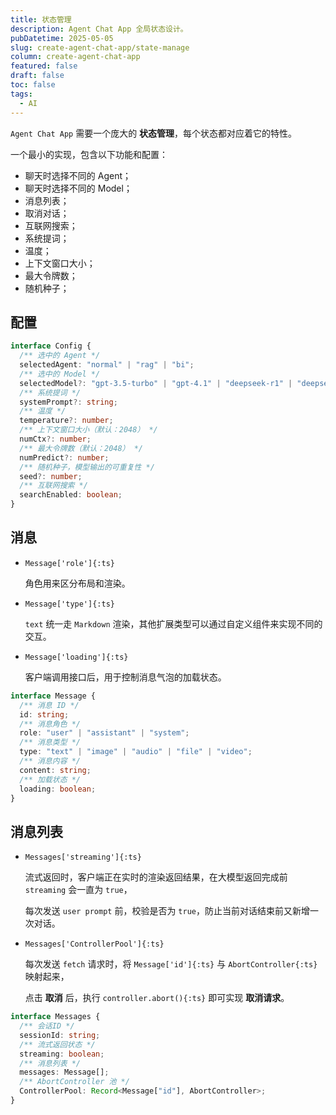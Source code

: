 ```yaml
---
title: 状态管理
description: Agent Chat App 全局状态设计。
pubDatetime: 2025-05-05
slug: create-agent-chat-app/state-manage
column: create-agent-chat-app
featured: false
draft: false
toc: false
tags:
  - AI
---
```


`Agent Chat App` 需要一个庞大的 **状态管理**，每个状态都对应着它的特性。

一个最小的实现，包含以下功能和配置：

- 聊天时选择不同的 Agent；
- 聊天时选择不同的 Model；
- 消息列表；
- 取消对话；
- 互联网搜索；
- 系统提词；
- 温度；
- 上下文窗口大小；
- 最大令牌数；
- 随机种子；

## 配置

```ts
interface Config {
  /** 选中的 Agent */
  selectedAgent: "normal" | "rag" | "bi";
  /** 选中的 Model */
  selectedModel?: "gpt-3.5-turbo" | "gpt-4.1" | "deepseek-r1" | "deepseek-v1";
  /** 系统提词 */
  systemPrompt?: string;
  /** 温度 */
  temperature?: number;
  /** 上下文窗口大小（默认：2048） */
  numCtx?: number;
  /** 最大令牌数（默认：2048） */
  numPredict?: number;
  /** 随机种子，模型输出的可重复性 */
  seed?: number;
  /** 互联网搜索 */
  searchEnabled: boolean;
}
```

## 消息

- `Message['role']{:ts}`

  角色用来区分布局和渲染。

- `Message['type']{:ts}`

  `text` 统一走 `Markdown` 渲染，其他扩展类型可以通过自定义组件来实现不同的交互。

- `Message['loading']{:ts}`

  客户端调用接口后，用于控制消息气泡的加载状态。

```ts
interface Message {
  /** 消息 ID */
  id: string;
  /** 消息角色 */
  role: "user" | "assistant" | "system";
  /** 消息类型 */
  type: "text" | "image" | "audio" | "file" | "video";
  /** 消息内容 */
  content: string;
  /** 加载状态 */
  loading: boolean;
}
```

## 消息列表

- `Messages['streaming']{:ts}`

  流式返回时，客户端正在实时的渲染返回结果，在大模型返回完成前 `streaming` 会一直为 `true`，

  每次发送 `user prompt` 前，校验是否为 `true`，防止当前对话结束前又新增一次对话。

- `Messages['ControllerPool']{:ts}`

	每次发送 `fetch` 请求时，将 `Message['id']{:ts}` 与 `AbortController{:ts}` 映射起来，

	点击 **取消** 后，执行 `controller.abort(){:ts}` 即可实现 **取消请求**。

```ts
interface Messages {
  /** 会话ID */
  sessionId: string;
  /** 流式返回状态 */
  streaming: boolean;
  /** 消息列表 */
  messages: Message[];
  /** AbortController 池 */
  ControllerPool: Record<Message["id"], AbortController>;
}
```
